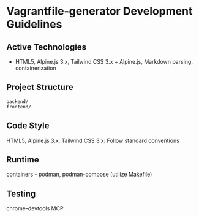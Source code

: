 # Vagrantfile-generator Development Guidelines

## Active Technologies
- HTML5, Alpine.js 3.x, Tailwind CSS 3.x + Alpine.js, Markdown parsing, containerization

## Project Structure
```
backend/
frontend/
```
## Code Style
HTML5, Alpine.js 3.x, Tailwind CSS 3.x: Follow standard conventions

## Runtime
containers - podman, podman-compose (utilize Makefile)

## Testing
chrome-devtools MCP